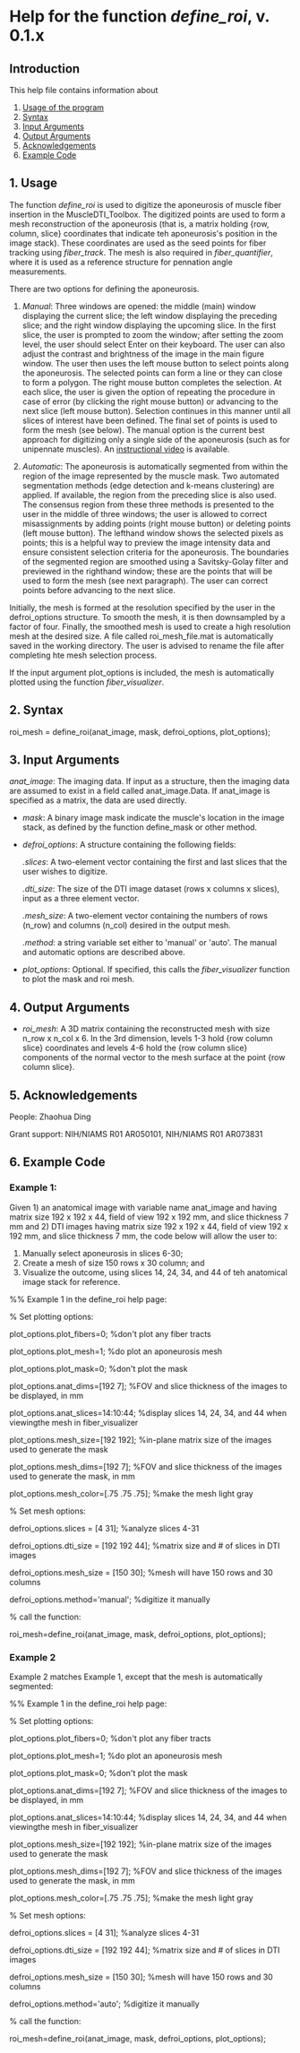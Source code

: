 # Help for the function <i>define_roi</i>, v. 0.1.x

## Introduction

This help file contains information about
1) [Usage of the program](https://github.com/bdamon/MuscleDTI_Toolbox/blob/master/Help/Help%20for%20define_roi.md#1-usage)
2) [Syntax](https://github.com/bdamon/MuscleDTI_Toolbox/blob/master/Help/Help%20for%20define_roi.md#2-Syntax)
3) [Input Arguments](https://github.com/bdamon/MuscleDTI_Toolbox/blob/master/Help/Help%20for%20define_roi.md#3-Input-Arguments)
4) [Output Arguments](https://github.com/bdamon/MuscleDTI_Toolbox/blob/master/Help/Help%20for%20define_roi.md#4-Output-Arguments)
5) [Acknowledgements](https://github.com/bdamon/MuscleDTI_Toolbox/blob/master/Help/Help%20for%20define_roi.md#5-Acknowledgements)
6) [Example Code](https://github.com/bdamon/MuscleDTI_Toolbox/blob/master/Help/Help%20for%20define_roi.md#6-Example-Code)

## 1. Usage

The function <i>define_roi</i> is used to digitize the aponeurosis of muscle fiber insertion in the MuscleDTI_Toolbox.  The digitized points are used to form a mesh reconstruction of the aponeurosis (that is, a matrix holding {row, column, slice} coordinates that indicate teh aponeurosis's position in the image stack). These coordinates are used as the seed points for fiber tracking using <i>fiber_track</i>.  The mesh is also required in <i>fiber_quantifier</i>, where it is used as a reference structure for pennation angle measurements.

There are two options for defining the aponeurosis. 
1) <i>Manual</i>: Three windows are opened: the middle (main) window displaying the current slice; the left window displaying the preceding slice; and the right window displaying the upcoming slice. In the first slice, the user is prompted to zoom the window; after setting the zoom level, the user should select Enter on their keyboard.  The user can also adjust the contrast and brightness of the image in the main figure window.  The user then uses the left mouse button to select points along the aponeurosis. The selected points can form a line or they can close to form a polygon. The right mouse button completes the selection. At each slice, the user is given the option of repeating the procedure in case of error (by clicking the right mouse button) or advancing to the next slice (left mouse button).  Selection continues in this manner until all slices of interest have been defined. The final set of points is used to form the mesh (see below). The manual option is the current best approach for digitizing only a single side of the aponeurosis (such as for unipennate muscles). An [instructional video](https://youtu.be/HfQeS_bruQM) is available.

2) <i>Automatic</i>: The aponeurosis is automatically segmented from within the region of the image represented by the muscle mask. Two automated segmentation methods (edge detection and k-means clustering) are applied. If available, the region from the preceding slice is also used.  The consensus region from these three methods is presented to the user in the middle of three windows; the user is allowed to correct misassignments by adding points (right mouse button) or deleting points (left mouse button). The lefthand window shows the selected pixels as points; this is a helpful way to preview the image intensity data and ensure consistent selection criteria for the aponeurosis. The boundaries of the segmented region are smoothed using a Savitsky-Golay filter and previewed in the righthand window; these are the points that will be used to form the mesh (see next paragraph).  The user can correct points before advancing to the next slice.

Initially, the mesh is formed at the resolution specified by the user in the defroi_options structure.  To smooth the mesh, it is then downsampled by a factor of four. Finally, the smoothed mesh is used to create a high resolution mesh at the desired size. A file called roi_mesh_file.mat is automatically saved in the working directory. The user is advised to rename the file after completing hte mesh selection process.

If the input argument plot_options is included, the mesh is automatically plotted using the function <i>fiber_visualizer</i>.

## 2. Syntax

roi_mesh = define_roi(anat_image, mask, defroi_options, plot_options);

## 3. Input Arguments
<i>anat_image</i>: The imaging data. If input as a structure, then the imaging data are assumed to exist in a field called anat_image.Data. If anat_image is specified as a matrix, the data are used directly.

* <i>mask</i>: A binary image mask indicate the muscle's location in the image stack, as defined by the function define_mask or other method.

* <i>defroi_options</i>: A structure containing the following fields:

    <i>.slices</i>: A two-element vector containing the first and last slices that the user wishes to digitize.
  
    <i>.dti_size</i>: The size of the DTI image dataset (rows x columns x slices), input as a three element vector.
  
    <i>.mesh_size</i>: A two-element vector containing the numbers of rows (n_row) and columns (n_col) desired in the output mesh.
  
    <i>.method</i>: a string variable set either to 'manual' or 'auto'. The manual and automatic options are described above.

* <i>plot_options</i>: Optional. If specified, this calls the <i>fiber_visualizer</i> function to plot the mask and roi mesh.

## 4. Output Arguments
* <i>roi_mesh</i>: A 3D matrix containing the reconstructed mesh with size n_row x n_col x 6. In the 3rd dimension, levels 1-3 hold {row column slice} coordinates and levels 4-6 hold the {row column slice} components of the normal vector to the mesh surface at the point {row column slice}.
   
## 5. Acknowledgements

People: Zhaohua Ding

Grant support: NIH/NIAMS R01 AR050101, NIH/NIAMS R01 AR073831

## 6. Example Code

### Example 1:

Given 1) an anatomical image with variable name anat_image and having matrix size 192 x 192 x 44, field of view 192 x 192 mm, and slice thickness 7 mm and 2) DTI images having matrix size 192 x 192 x 44, field of view 192 x 192 mm, and slice thickness 7 mm, the code below will allow the user to:
  1) Manually select aponeurosis in slices 6-30;
  2) Create a mesh of size 150 rows x 30 column; and
  3) Visualize the outcome, using slices 14, 24, 34, and 44 of teh anatomical image stack for reference.

%% Example 1 in the define_roi help page:

% Set plotting options:

plot_options.plot_fibers=0;                         %don't plot any fiber tracts

plot_options.plot_mesh=1;                           %do plot an aponeurosis mesh

plot_options.plot_mask=0;                           %don't plot the mask

plot_options.anat_dims=[192 7];                     %FOV and slice thickness of the images to be displayed, in mm

plot_options.anat_slices=14:10:44;                  %display slices 14, 24, 34, and 44 when viewingthe mesh in fiber_visualizer

plot_options.mesh_size=[192 192];                   %in-plane matrix size of the images used to generate the mask

plot_options.mesh_dims=[192 7];                     %FOV and slice thickness of the images used to generate the mask, in mm

plot_options.mesh_color=[.75 .75 .75];              %make the mesh light gray

% Set mesh options:

defroi_options.slices = [4 31];                    %analyze slices 4-31

defroi_options.dti_size = [192 192 44];             %matrix size and # of slices in DTI images

defroi_options.mesh_size = [150 30];                %mesh will have 150 rows and 30 columns

defroi_options.method='manual';                     %digitize it manually

% call the function:

roi_mesh=define_roi(anat_image, mask, defroi_options, plot_options);


### Example 2

Example 2 matches Example 1, except that the mesh is automatically segmented:

%% Example 1 in the define_roi help page:

% Set plotting options:

plot_options.plot_fibers=0;                         %don't plot any fiber tracts

plot_options.plot_mesh=1;                           %do plot an aponeurosis mesh

plot_options.plot_mask=0;                           %don't plot the mask

plot_options.anat_dims=[192 7];                     %FOV and slice thickness of the images to be displayed, in mm

plot_options.anat_slices=14:10:44;                  %display slices 14, 24, 34, and 44 when viewingthe mesh in fiber_visualizer

plot_options.mesh_size=[192 192];                   %in-plane matrix size of the images used to generate the mask

plot_options.mesh_dims=[192 7];                     %FOV and slice thickness of the images used to generate the mask, in mm

plot_options.mesh_color=[.75 .75 .75];              %make the mesh light gray

% Set mesh options:

defroi_options.slices = [4 31];                    %analyze slices 4-31

defroi_options.dti_size = [192 192 44];             %matrix size and # of slices in DTI images

defroi_options.mesh_size = [150 30];                %mesh will have 150 rows and 30 columns

defroi_options.method='auto';                     %digitize it manually

% call the function:

roi_mesh=define_roi(anat_image, mask, defroi_options, plot_options);

